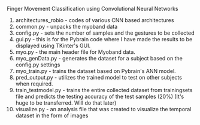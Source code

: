 Finger Movement Classification using Convolutional Neural Networks

1. architectures_robio - codes of various CNN based architectures
2. common.py - unpacks the myoband data
3. config.py - sets the number of samples and the gestures to be collected 
4. gui.py - this is for the Pybrain code where I have made the results to be displayed using TKinter's GUI. 
5. myo.py - the main header file for Myoband data. 
6. myo_genData.py - generates the dataset for a subject based on the config.py settings 
7. myo_train.py - trains the dataset based on Pybrain's ANN model. 
8. pred_output.py - utilizes the trained model to test on other subjects when required. 
9. train_testmodel.py - trains the entire collected dataset from trainingsets file and predicts the testing accuracy of the test samples (20%) (It's huge to be transferred. Will do that later)
10. visualize.py - an analysis file that was created to visualize the temporal dataset in the form of images 